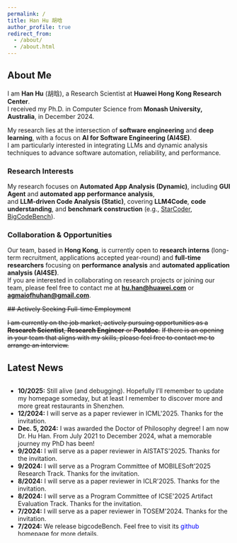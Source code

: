 ```yaml
---
permalink: /
title: Han Hu 胡晗
author_profile: true
redirect_from: 
  - /about/
  - /about.html
---
```


## About Me
I am **Han Hu** (胡晗), a Research Scientist at **Huawei Hong Kong Research Center**.  
I received my Ph.D. in Computer Science from **Monash University, Australia**, in December 2024.  

My research lies at the intersection of **software engineering** and **deep learning**, with a focus on **AI for Software Engineering (AI4SE)**.  
I am particularly interested in integrating LLMs and dynamic analysis techniques to advance software automation, reliability, and performance.

### Research Interests
My research focuses on **Automated App Analysis (Dynamic)**, including **GUI Agent** and **automated app performance analysis**,  
and **LLM-driven Code Analysis (Static)**, covering **LLM4Code**, **code understanding**, and **benchmark construction** (e.g., [StarCoder](https://github.com/bigcode-project/starcoder2), [BigCodeBench](https://github.com/bigcode-project/bigcodebench)).


### Collaboration & Opportunities

Our team, based in **Hong Kong**, is currently open to **research interns** (long-term recruitment, applications accepted year-round) and **full-time researchers** focusing on **performance analysis** and **automated application analysis (AI4SE)**.  
If you are interested in collaborating on research projects or joining our team, please feel free to contact me at **hu.han@huawei.com** or **agmaiofhuhan@gmail.com**.


~~## Actively Seeking Full-time Employment~~

~~I am currently on the job market, actively pursuing opportunities as a **Research Scientist**, **Research Engineer** or **Postdoc**.~~ 
~~If there is an opening in your team that aligns with my skills, please feel free to contact me to arrange an interview.~~

## Latest News

<div style="height: 350px; overflow-y: scroll;">
  <ul>
    <li><b>10/2025:</b> Still alive (and debugging). Hopefully I’ll remember to update my homepage someday, but at least I remember to discover more and more great restaurants in Shenzhen.</li>
    <li><b>12/2024:</b> I will serve as a paper reviewer in ICML'2025. Thanks for the invitation.</li>
  <li><b>Dec. 5, 2024:</b> I was awarded the Doctor of Philosophy degree! I am now Dr. Hu Han. From July 2021 to December 2024, what a memorable journey my PhD has been!</li>
    <li><b>9/2024:</b> I will serve as a paper reviewer in AISTATS'2025. Thanks for the invitation.</li>
    <li><b>9/2024:</b> I will serve as a Program Committee of MOBILESoft'2025 Research Track. Thanks for the invitation.</li>
    <li><b>8/2024:</b> I will serve as a paper reviewer in ICLR'2025. Thanks for the invitation.</li>
    <li><b>8/2024:</b> I will serve as a Program Committee of ICSE'2025 Artifact Evaluation Track. Thanks for the invitation.</li>
    <li><b>7/2024:</b> I will serve as a paper reviewer in TOSEM'2024. Thanks for the invitation.</li>
    <li><b>7/2024:</b> We release bigcodeBench. Feel free to visit its <a href="https://github.com/bigcode-project/bigcodebench" style="text-decoration: none; color: blue;">github</a> homepage for more details.</li>
    <li><b>6/2024:</b> I will serve as a paper reviewer in CSCW'2024 (poster track). Thanks for the invitation.</li>
    <li><b>5/2024:</b> I will serve as a paper reviewer in NeurIPS'2024. Thanks for the invitation.</li>
    <li><b>5/2024:</b> One paper has been accepted in TOSEM.</li>
  </ul>
</div>



